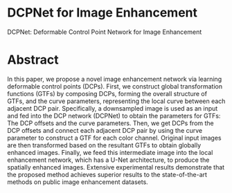 # DCPNet for Image Enhancement

DCPNet: Deformable Control Point Network for Image Enhancement

# Abstract

In this paper, we propose a novel image enhancement network via learning deformable control points (DCPs). First, we construct global transformation functions (GTFs) by composing DCPs, forming the overall structure of GTFs, and the curve parameters, representing the local curve between each adjacent DCP pair. Specifically, a downsampled image is used as an input and fed into the DCP network (DCPNet) to obtain the parameters for GTFs: The DCP offsets and the curve parameters. Then, we get DCPs from the DCP offsets and connect each adjacent DCP pair by using the curve parameter to construct a GTF for each color channel. Original input images are then transformed based on the resultant GTFs to obtain globally enhanced images. Finally, we feed this intermediate image into the
local enhancement network, which has a U-Net architecture, to produce the spatially enhanced images. Extensive experimental results demonstrate that the proposed method achieves superior results to the state-of-the-art methods on public image enhancement datasets.

